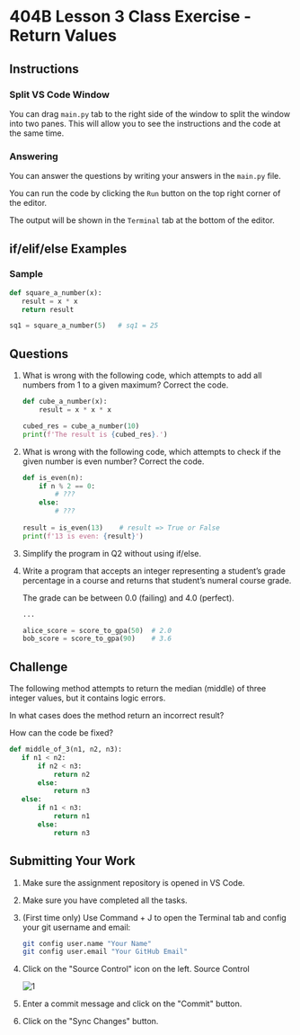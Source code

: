 # 404B Lesson 3 Class Exercise - Return Values

## Instructions

### Split VS Code Window

You can drag `main.py` tab to the right side of the window to split the window into two panes. This will allow you to see the instructions and the code at the same time.

### Answering

You can answer the questions by writing your answers in the `main.py` file.

You can run the code by clicking the `Run` button on the top right corner of the editor.

The output will be shown in the `Terminal` tab at the bottom of the editor.

## if/elif/else Examples

### Sample

```python
def square_a_number(x):
   result = x * x
   return result

sq1 = square_a_number(5)   # sq1 = 25
```

## Questions

1. What is wrong with the following code, which attempts to add all numbers from 1 to a given maximum? Correct the code.

   ```python
   def cube_a_number(x):
       result = x * x * x

   cubed_res = cube_a_number(10)
   print(f'The result is {cubed_res}.')
   ```

2. What is wrong with the following code, which attempts to check if the given number is even number? Correct the code.

   ```python
   def is_even(n):
       if n % 2 == 0:
           # ???
       else:
           # ???
    
   result = is_even(13)    # result => True or False
   print(f'13 is even: {result}')
   ```

3. Simplify the program in Q2 without using if/else.

4. Write a program that accepts an integer representing a student’s grade percentage in a course and returns that student’s numeral course grade.
  
   The grade can be between 0.0 (failing) and 4.0 (perfect).

   ```python
   ...
   
   alice_score = score_to_gpa(50)  # 2.0
   bob_score = score_to_gpa(90)    # 3.6
   ```

## Challenge

The following method attempts to return the median (middle) of three integer values, but it contains logic errors.

In what cases does the method return an incorrect result?

How can the code be fixed?

```python
def middle_of_3(n1, n2, n3):
   if n1 < n2:
       if n2 < n3:
           return n2
       else:
           return n3
   else:
       if n1 < n3:
           return n1
       else:
           return n3
```

## Submitting Your Work

1. Make sure the assignment repository is opened in VS Code.

2. Make sure you have completed all the tasks.

3. (First time only)
Use Command + J to open the Terminal tab and config your git username and email:

    ```bash
    git config user.name "Your Name"
    git config user.email "Your GitHub Email"
    ```

4. Click on the "Source Control" icon on the left. Source Control

    ![1](https://github.com/BlueinnoClassroom/404B-L2.1-Template/assets/155412668/2c31026e-c14d-484f-bb9e-dc87189a0216)

5. Enter a commit message and click on the "Commit" button.

6. Click on the "Sync Changes" button.
